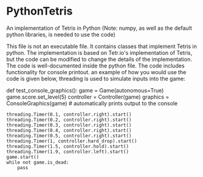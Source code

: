 # PythonTetris
An implementation of Tetris in Python
(Note: numpy, as well as the default python libraries, is needed to use the code)

This file is not an executable file. It contains classes that implement Tetris in python. The implementation is based on Tetr.io's implementation of Tetris, but the code can be modified to change the details of the implementation. The code is well-documented inside the python file. The code includes functionality for console printout. an example of how you would use the code is given below, threading is used to simulate inputs into the game:

def test_console_graphics():
    game = Game(autonomous=True)
    game.score.set_level(5)
    controller = Controller(game)
    graphics = ConsoleGraphics(game)  # automatically prints output to the console

    threading.Timer(0.1, controller.right).start()
    threading.Timer(0.2, controller.right).start()
    threading.Timer(0.3, controller.right).start()
    threading.Timer(0.4, controller.right).start()
    threading.Timer(0.5, controller.right).start()
    threading.Timer(1, controller.hard_drop).start()
    threading.Timer(1.5, controller.hold).start()
    threading.Timer(1.9, controller.left).start()
    game.start()
    while not game.is_dead:
        pass
